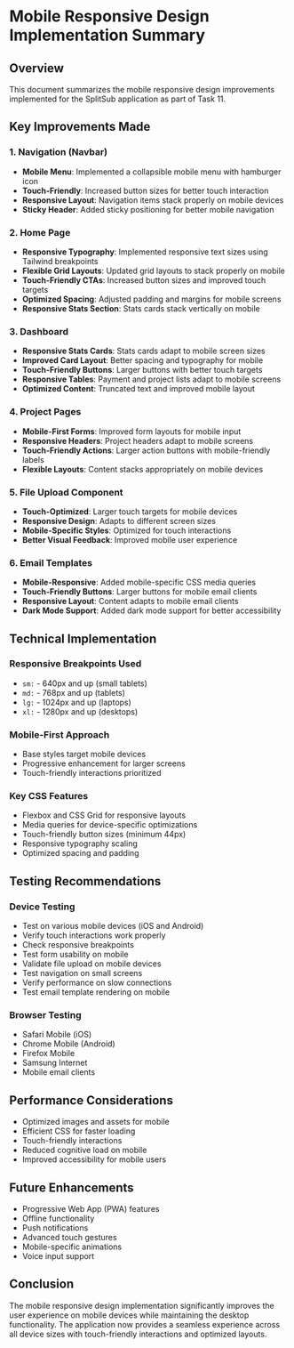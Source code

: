 # Mobile Responsive Design Implementation Summary

## Overview
This document summarizes the mobile responsive design improvements implemented for the SplitSub application as part of Task 11.

## Key Improvements Made

### 1. Navigation (Navbar)
- **Mobile Menu**: Implemented a collapsible mobile menu with hamburger icon
- **Touch-Friendly**: Increased button sizes for better touch interaction
- **Responsive Layout**: Navigation items stack properly on mobile devices
- **Sticky Header**: Added sticky positioning for better mobile navigation

### 2. Home Page
- **Responsive Typography**: Implemented responsive text sizes using Tailwind breakpoints
- **Flexible Grid Layouts**: Updated grid layouts to stack properly on mobile
- **Touch-Friendly CTAs**: Increased button sizes and improved touch targets
- **Optimized Spacing**: Adjusted padding and margins for mobile screens
- **Responsive Stats Section**: Stats cards stack vertically on mobile

### 3. Dashboard
- **Responsive Stats Cards**: Stats cards adapt to mobile screen sizes
- **Improved Card Layout**: Better spacing and typography for mobile
- **Touch-Friendly Buttons**: Larger buttons with better touch targets
- **Responsive Tables**: Payment and project lists adapt to mobile screens
- **Optimized Content**: Truncated text and improved mobile layout

### 4. Project Pages
- **Mobile-First Forms**: Improved form layouts for mobile input
- **Responsive Headers**: Project headers adapt to mobile screens
- **Touch-Friendly Actions**: Larger action buttons with mobile-friendly labels
- **Flexible Layouts**: Content stacks appropriately on mobile devices

### 5. File Upload Component
- **Touch-Optimized**: Larger touch targets for mobile devices
- **Responsive Design**: Adapts to different screen sizes
- **Mobile-Specific Styles**: Optimized for touch interactions
- **Better Visual Feedback**: Improved mobile user experience

### 6. Email Templates
- **Mobile-Responsive**: Added mobile-specific CSS media queries
- **Touch-Friendly Buttons**: Larger buttons for mobile email clients
- **Responsive Layout**: Content adapts to mobile email clients
- **Dark Mode Support**: Added dark mode support for better accessibility

## Technical Implementation

### Responsive Breakpoints Used
- `sm:` - 640px and up (small tablets)
- `md:` - 768px and up (tablets)
- `lg:` - 1024px and up (laptops)
- `xl:` - 1280px and up (desktops)

### Mobile-First Approach
- Base styles target mobile devices
- Progressive enhancement for larger screens
- Touch-friendly interactions prioritized

### Key CSS Features
- Flexbox and CSS Grid for responsive layouts
- Media queries for device-specific optimizations
- Touch-friendly button sizes (minimum 44px)
- Responsive typography scaling
- Optimized spacing and padding

## Testing Recommendations

### Device Testing
- Test on various mobile devices (iOS and Android)
- Verify touch interactions work properly
- Check responsive breakpoints
- Test form usability on mobile
- Validate file upload on mobile devices
- Test navigation on small screens
- Verify performance on slow connections
- Test email template rendering on mobile

### Browser Testing
- Safari Mobile (iOS)
- Chrome Mobile (Android)
- Firefox Mobile
- Samsung Internet
- Mobile email clients

## Performance Considerations
- Optimized images and assets for mobile
- Efficient CSS for faster loading
- Touch-friendly interactions
- Reduced cognitive load on mobile
- Improved accessibility for mobile users

## Future Enhancements
- Progressive Web App (PWA) features
- Offline functionality
- Push notifications
- Advanced touch gestures
- Mobile-specific animations
- Voice input support

## Conclusion
The mobile responsive design implementation significantly improves the user experience on mobile devices while maintaining the desktop functionality. The application now provides a seamless experience across all device sizes with touch-friendly interactions and optimized layouts. 